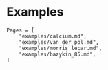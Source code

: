 # Examples

```@contents
Pages = [
    "examples/calcium.md",
    "examples/van_der_pol.md",
    "examples/morris_lecar.md",
    "examples/bazykin_85.md",
]
```

